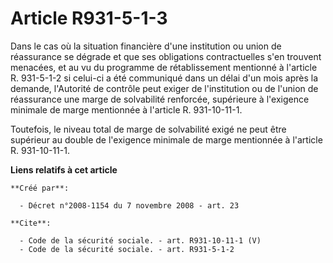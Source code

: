 # Article R931-5-1-3

Dans le cas où la situation financière d'une institution ou union de réassurance se dégrade et que ses obligations
contractuelles s'en trouvent menacées, et au vu du programme de rétablissement mentionné à l'article R. 931-5-1-2 si celui-ci
a été communiqué dans un délai d'un mois après la demande, l'Autorité de contrôle peut exiger de l'institution ou de l'union
de réassurance une marge de solvabilité renforcée, supérieure à l'exigence minimale de marge mentionnée à l'article R.
931-10-11-1. 

Toutefois, le niveau total de marge de solvabilité exigé ne peut être supérieur au double de l'exigence minimale de marge
mentionnée à l'article R. 931-10-11-1.

**Liens relatifs à cet article**

	**Créé par**:

	  - Décret n°2008-1154 du 7 novembre 2008 - art. 23

	**Cite**:

	  - Code de la sécurité sociale. - art. R931-10-11-1 (V)
	  - Code de la sécurité sociale. - art. R931-5-1-2

